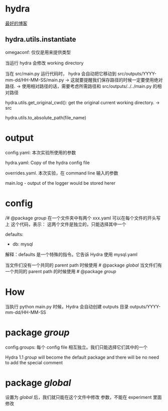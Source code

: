 # hydra
[最好的博客](https://towardsdatascience.com/complete-tutorial-on-how-to-use-hydra-in-machine-learning-projects-1c00efcc5b9b)
## hydra.utils.instantiate

omegaconf: 仅仅是用来提供类型

当运行 hydra 会修改 working directory

当在 src/main.py 运行代码时， hydra 会自动把它移动到 src/outputs/YYYY-mm-dd/HH-MM-SS/main.py
-> 这就要提醒我们保存路径的时候一定要使用绝对路径.
-> 使用相对路径的话，需要考虑所需路径和 src/outputs/../../main.py 的相对路径


hydra.utils.get_original_cwd(): get the original current working directory. -> src

hydra.utils.to_absolute_path(file_name)



# output

config.yaml: 本次实验所使用的参数 

hydra.yaml: Copy of the hydra config file

overrides.yaml. 本次实验，在 command line 输入的参数

main.log - output of the logger would be stored herer

# config

/# @package _group_
在一个文件夹中有两个 xxx.yaml  可以在每个文件的开头写上 这个代码，表示：
这两个文件是独立的，只能选择其中一个


defaults:
  - db: mysql

解释：defaults 是一个特殊的指令。它告诉 Hydra 使用 mysql.yaml

当文件们没有一个共同的 parent path 时候使用 # @package _global_
当文件们有一个共同的 parent path 的时候使用 # @package _group_

# How
当执行 python main.py 时候，Hydra 会自动创建 outputs 目录 outputs/YYYY-mm-dd/HH-MM-SS

# package _group_
config.groups: 每个 config file 相互独立。我们只能选择它们其中的一个

Hydra 1.1 _group_ will become the default package and there will be no need to add the special comment

# package _global_
设置为 _global_ 后，我们就只能在这个文件中修改 参数，不能在 experiment 里面修改